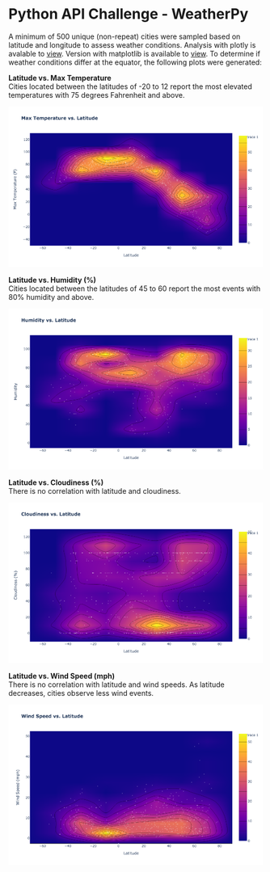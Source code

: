 # Python API Challenge - WeatherPy

A minimum of 500 unique (non-repeat) cities were sampled based on latitude and longitude to assess weather conditions. Analysis with plotly is avalable to [view](WeatherPy_with_plotly.ipynb). Version with matplotlib is available to [view](WeatherPy.ipynb). To determine if weather conditions differ at the equator, the following plots were generated:

**Latitude vs. Max Temperature** <br/>
Cities located between the latitudes of -20 to 12 report the most elevated temperatures with 75 degrees Fahrenheit and above.

![maxtemp.png](Images/maxtemp.png)

**Latitude vs. Humidity (%)** <br/>
Cities located between the latitudes of 45 to 60 report the most events with 80% humidity and above.

![humidity.png](Images/humidity.png)

**Latitude vs. Cloudiness (%)** <br/>
There is no correlation with latitude and cloudiness.

![cloudiness.png](Images/cloudiness.png)

**Latitude vs. Wind Speed (mph)** <br/>
There is no correlation with latitude and wind speeds. As latitude decreases, cities observe less wind events.

![windspeed.png](Images/windspeed.png)